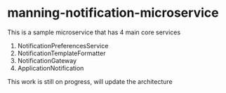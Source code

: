 # manning-notification-microservice

This is a sample microservice that has 4 main core services
1. NotificationPreferencesService
2. NotificationTemplateFormatter
3. NotificationGateway
4. ApplicationNotification

This work is still on progress, will update the architecture   
